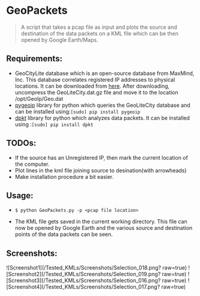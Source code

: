 # GeoPackets
>A script that takes a pcap file as input and plots the source and destination of the data packets on a KML file which can be then opened by Google Earth/Maps.

## Requirements:
* GeoCityLite database which is an open-source database from MaxMind, Inc. This database correlates registered IP addresses to physical locations. It can be downloaded from [here](http://dev.maxmind.com/geoip/legacy/geolite/). After downloading, uncompress the GeoLiteCity.dat.gz file and move it to the location /opt/GeoIp/Geo.dat
* [pygeoip](https://github.com/appliedsec/pygeoip) library for python which queries the GeoLiteCity database and can be installed using:``` [sudo] pip install pygeoip ```
* [dpkt](https://github.com/kbandla/dpkt) library for python which analyzes data packets. It can be installed using :``` [sudo] pip install dpkt ```

## TODOs:
* If the source has an Unregistered IP, then mark the current location of the computer.
* Plot lines in the kml file joining source to desination(with arrowheads)
* Make installation procedure a bit easier.


## Usage:

* ``` $ python GeoPackets.py -p <pcap file location> ```

* The KML file gets saved in the current working directory. This file can now be opened by Google Earth and the various source and destination points of the data packets can be seen.

## Screenshots:
![Screenshot1](/Tested_KMLs/Screenshots/Selection_018.png? raw=true)
![Screenshot2](/Tested_KMLs/Screenshots/Selection_019.png? raw=true)
![Screenshot3](/Tested_KMLs/Screenshots/Selection_016.png? raw=true)
![Screenshot4](/Tested_KMLs/Screenshots/Selection_017.png? raw=true)






